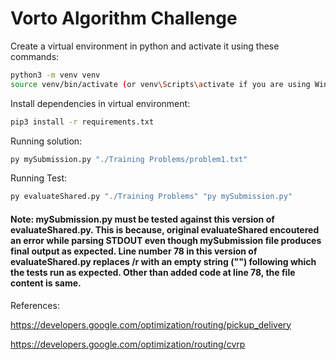 # Vorto Algorithm Challenge
 
Create a virtual environment in python and activate it using these commands:
```sh
python3 -m venv venv
source venv/bin/activate (or venv\Scripts\activate if you are using Windows)
```

Install dependencies in virtual environment:
```sh
pip3 install -r requirements.txt
```

Running solution:
```sh
py mySubmission.py "./Training Problems/problem1.txt"
```

Running Test:
```sh
py evaluateShared.py "./Training Problems" "py mySubmission.py"
```
#### Note: mySubmission.py must be tested against this version of evaluateShared.py. This is because, original evaluateShared encoutered an error while parsing STDOUT even though mySubmission file produces final output as expected. Line number 78 in this version of evaluateShared.py replaces /r with an empty string ("") following which the tests run as expected. Other than added code at line 78, the file content is same.

References:

https://developers.google.com/optimization/routing/pickup_delivery

https://developers.google.com/optimization/routing/cvrp

